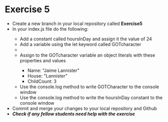 # Exercise 5
<ul>
    <li>Create a new branch in your local repository called <strong>Exercise5</strong></li>
    <li>In your index.js file do the following:</li>
    <ul>
        <li>Add a constant called hoursInDay and assign it the value of 24</li>
        <li>Add a variable using the let keyword called GOTcharacter<li>
        <li>Assign to the GOTcharacter variable an object literals with these properties and values</li>
        <ul>
            <li>Name: "Jaime Lannister"</li>
            <li>House: "Lannister"</li>
            <li>ChildCount: 3</li>
        </ul>
        <li>Use the console.log method to write GOTCharacter to the console window</li>
        <li>Use the console.log method to write the hoursInDay constant to the console window</li>
    </ul>
    <li>Commit and merge your changes to your local repository and Github</li>
    <li><em><strong>Check if any fellow students need help with the exercise</strong></em></li>
</ul>